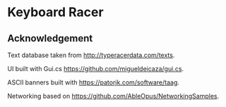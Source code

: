 # Keyboard Racer

## Acknowledgement
Text database taken from http://typeracerdata.com/texts.

UI built with Gui.cs https://github.com/migueldeicaza/gui.cs.

ASCII banners built with https://patorjk.com/software/taag.

Networking based on https://github.com/AbleOpus/NetworkingSamples.
